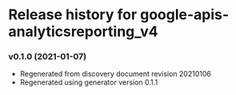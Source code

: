 # Release history for google-apis-analyticsreporting_v4

### v0.1.0 (2021-01-07)

* Regenerated from discovery document revision 20210106
* Regenerated using generator version 0.1.1

